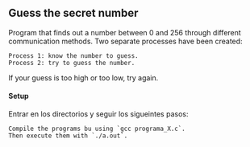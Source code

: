 ## Guess the secret number

Program that finds out a number between 0 and 256 through different communication methods. Two separate processes have been created:
```
Process 1: know the number to guess.
Process 2: try to guess the number.
```
If your guess is too high or too low, try again.
 
#### Setup

Entrar en los directorios y seguir los sigueintes pasos:

```
Compile the programs bu using `gcc programa_X.c`.
Then execute them with `./a.out`.
```
